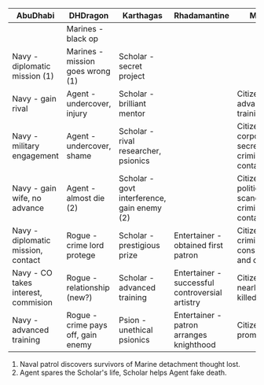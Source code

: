 
| AbuDhabi | DHDragon | Karthagas | Rhadamantine | Mobi |
|----------|----------|-----------|--------------|------|
|                                     |Marines - black op                 |                                           |||
|Navy - diplomatic mission (1)        |Marines - mission goes wrong (1)   |Scholar - secret project                   |||
|Navy - gain rival                    |Agent - undercover, injury         |Scholar - brilliant mentor                 ||Citizen - advanced training|
|Navy - military engagement           |Agent - undercover, shame          |Scholar - rival researcher, psionics       ||Citizen - corporate secret, criminal contact|
|Navy - gain wife, no advance         |Agent - almost die (2)             |Scholar - govt interference, gain enemy (2)||Citizen - political scandal, criminal contact|
|Navy - diplomatic mission, contact   |Rogue - crime lord protege         |Scholar - prestigious prize                |Entertainer - obtained first patron|Citizen - criminal conspiracy and contact|
|Navy - CO takes interest, commision  |Rogue - relationship (new?)        |Scholar - advanced training                |Entertainer - successful controversial artistry|Citizen - nearly killed |
|Navy - advanced training             |Rogue - crime pays off, gain enemy |Psion - unethical psionics                 |Entertainer - patron arranges knighthood|Citizen - promotions!|

1. Naval patrol discovers survivors of Marine detachment thought lost.
2. Agent spares the Scholar's life, Scholar helps Agent fake death.

